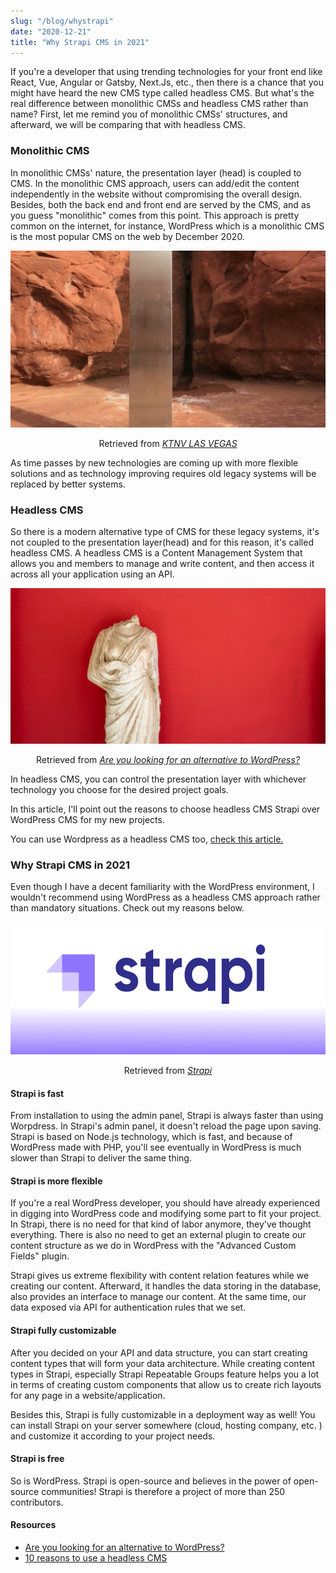 ```yaml
---
slug: "/blog/whystrapi"
date: "2020-12-21"
title: "Why Strapi CMS in 2021"
---
```


If you're a developer that using trending technologies for your front end like React, Vue, Angular or Gatsby, Next.Js, etc., then there is a chance that you might have heard the new CMS type called headless CMS.
But what's the real difference between monolithic CMSs and headless CMS rather than name?
First, let me remind you of monolithic CMSs' structures, and afterward, we will be comparing that with headless CMS.

### Monolithic CMS

In monolithic CMSs' nature, the presentation layer (head) is coupled to CMS. In the monolithic CMS approach, users can add/edit the content independently in the website without compromising the overall design. Besides, both the back end and front end are served by the CMS, and as you guess "monolithic" comes from this point. This approach is pretty common on the internet, for instance, WordPress which is a monolithic CMS is the most popular CMS on the web by December 2020.

<div>
<img  src="../images/monolith.png" alt="Monolithic CMS"
	title="Monolithic CMS"  />
<p style="text-align:center;">Retrieved from <a style="font-style:italic;" href="https://www.ktnv.com/now-trending/mysterious-monolith-discovered-in-remote-area-of-utah" target="_blank">KTNV LAS VEGAS<a></p>
</div>

As time passes by new technologies are coming up with more flexible solutions and as technology improving requires old legacy systems will be replaced by better systems.

### Headless CMS

So there is a modern alternative type of CMS for these legacy systems, it's not coupled to the presentation layer(head) and for this reason, it's called headless CMS. A headless CMS is a Content Management System that allows you and members to manage and write content, and then access it across all your application using an API.

<div>
<img  src="../images/head.jpg" alt="Headless CMS"
	title="Headless CMS"  />
<p style="text-align:center;">Retrieved from <a style="font-style:italic;" href="https://strapi.io/wordpress-alternative" target="_blank">Are you looking for an alternative to WordPress?<a></p>
</div>

In headless CMS, you can control the presentation layer with whichever technology you choose for the desired project goals.

In this article, I'll point out the reasons to choose headless CMS Strapi over WordPress CMS for my new projects.

You can use Wordpress as a headless CMS too, [check this article.](https://medium.com/pixelmatters/from-monolithic-to-headless-how-and-why-we-adapted-our-wordpress-stack-309f0536007e)

### Why Strapi CMS in 2021

Even though I have a decent familiarity with the WordPress environment, I wouldn't recommend using WordPress as a headless CMS approach rather than mandatory situations. Check out my reasons below.

<div>
<img  src="../images/strapi-img.png" alt="Strapi Headless CMS"
	title="Strapi Headless CMS"  />
<p style="text-align:center;">Retrieved from <a style="font-style:italic;" href="https://strapi.io/" target="_blank">Strapi<a></p>
</div>

#### Strapi is fast

From installation to using the admin panel, Strapi is always faster than using Worpdress. In Strapi's admin panel, it doesn't reload the page upon saving. Strapi is based on Node.js technology, which is fast, and because of WordPress made with PHP, you'll see eventually in WordPress is much slower than Strapi to deliver the same thing.

#### Strapi is more flexible

If you're a real WordPress developer, you should have already experienced in digging into WordPress code and modifying some part to fit your project. In Strapi, there is no need for that kind of labor anymore, they've thought everything. There is also no need to get an external plugin to create our content structure as we do in WordPress with the "Advanced Custom Fields" plugin.

Strapi gives us extreme flexibility with content relation features while we creating our content. Afterward, it handles the data storing in the database, also provides an interface to manage our content.
At the same time, our data exposed via API for authentication rules that we set.

#### Strapi fully customizable

After you decided on your API and data structure, you can start creating content types that will form your data architecture. While creating content types in Strapi, especially Strapi Repeatable Groups feature helps you a lot in terms of creating custom components that allow us to create rich layouts for any page in a website/application.

Besides this, Strapi is fully customizable in a deployment way as well! You can install Strapi on your server somewhere (cloud, hosting company, etc. ) and customize it according to your project needs.

#### Strapi is free

So is WordPress. Strapi is open-source and believes in the power of open-source communities! Strapi is therefore a project of more than 250 contributors.

#### Resources

- [Are you looking for an alternative to WordPress?](https://strapi.io/wordpress-alternative)
- [10 reasons to use a headless CMS](https://strapi.io/blog/10-reasons-headless-cms)
